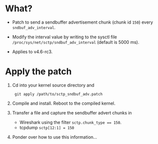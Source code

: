 # What?

- Patch to send a sendbuffer advertisement chunk (chunk id `150`) every
  `sndbuf_adv_interval`.

- Modify the interval value by writing to the sysctl file
  `/proc/sys/net/sctp/sndbuf_adv_interval` (default is 5000 ms).

- Applies to v4.6-rc3.

# Apply the patch

1. Cd into your kernel source directory and

        git apply /path/to/sctp_sndbuf_adv.patch

2. Compile and install. Reboot to the compiled kernel.

3. Transfer a file and capture the sendbuffer advert chunks in
    - Wireshark using the filter `sctp.chunk_type == 150`.
    - tcpdump `sctp[12:1] = 150`

4. Ponder over how to use this information...

